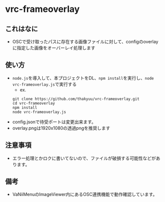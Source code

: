 # vrc-frameoverlay

## これはなに

* OSCで受け取ったパスに存在する画像ファイルに対して、configのoverlayに指定した画像をオーバーレイ処理します

## 使い方
* `node.js`を導入して、本プロジェクトをDL、`npm install`を実行し、`node vrc-frameoverlay.js`で実行する
  * ex.
  ```
  git clone https://github.com/thakyuu/vrc-frameoverlay.git
  cd vrc-frameoverlay
  npm install
  node vrc-frameoverlay.js
  ```
* config.jsonで待受ポートは変更出来ます。
* overlay.pngは1920x1080の透過pngを推奨します

## 注意事項
* エラー処理とかロクに書いてないので、ファイルが破損する可能性などがあります。

## 備考
* VaNiiMenuのImageViewer内にあるOSC連携機能で動作確認しています。
